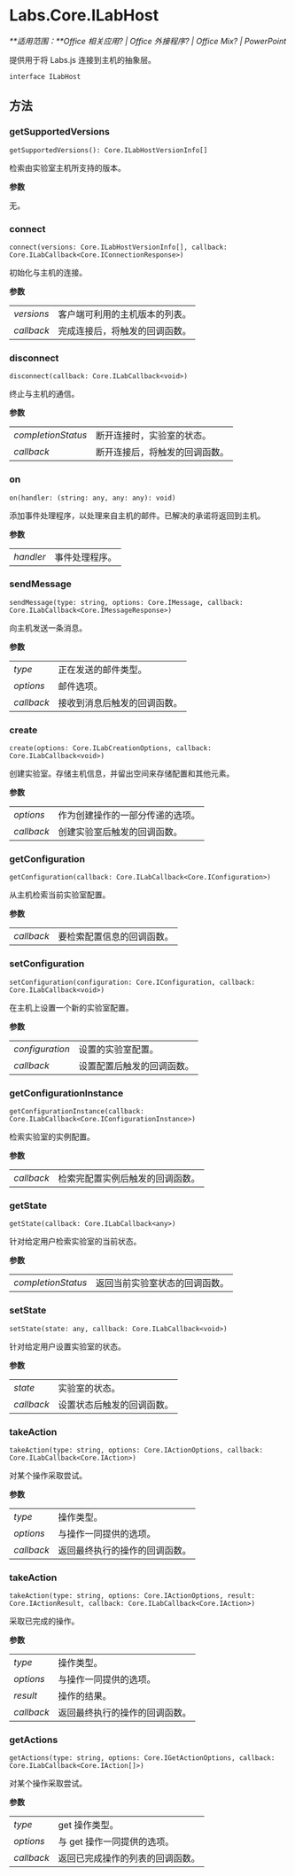 
# <a name="labs.core.ilabhost"></a>Labs.Core.ILabHost

 _**适用范围：**Office 相关应用? | Office 外接程序? | Office Mix? | PowerPoint_

提供用于将 Labs.js 连接到主机的抽象层。

```
interface ILabHost
```


## <a name="methods"></a>方法


### <a name="getsupportedversions"></a>getSupportedVersions

 `getSupportedVersions(): Core.ILabHostVersionInfo[]`

检索由实验室主机所支持的版本。

 **参数**

无。


### <a name="connect"></a>connect

 `connect(versions: Core.ILabHostVersionInfo[], callback: Core.ILabCallback<Core.IConnectionResponse>)`

初始化与主机的连接。

 **参数**


|||
|:-----|:-----|
| _versions_|客户端可利用的主机版本的列表。|
| _callback_|完成连接后，将触发的回调函数。|

### <a name="disconnect"></a>disconnect

 `disconnect(callback: Core.ILabCallback<void>)`

终止与主机的通信。

 **参数**


|||
|:-----|:-----|
| _completionStatus_|断开连接时，实验室的状态。|
| _callback_|断开连接后，将触发的回调函数。|

### <a name="on"></a>on

 `on(handler: (string: any, any: any): void)`

添加事件处理程序，以处理来自主机的邮件。已解决的承诺将返回到主机。

 **参数**


|||
|:-----|:-----|
| _handler_|事件处理程序。|

### <a name="sendmessage"></a>sendMessage

 `sendMessage(type: string, options: Core.IMessage, callback: Core.ILabCallback<Core.IMessageResponse>)`

向主机发送一条消息。

 **参数**


|||
|:-----|:-----|
| _type_|正在发送的邮件类型。|
| _options_|邮件选项。|
| _callback_|接收到消息后触发的回调函数。|

### <a name="create"></a>create

 `create(options: Core.ILabCreationOptions, callback: Core.ILabCallback<void>)`

创建实验室。存储主机信息，并留出空间来存储配置和其他元素。

 **参数**


|||
|:-----|:-----|
| _options_|作为创建操作的一部分传递的选项。|
| _callback_|创建实验室后触发的回调函数。|

### <a name="getconfiguration"></a>getConfiguration

 `getConfiguration(callback: Core.ILabCallback<Core.IConfiguration>)`

从主机检索当前实验室配置。

 **参数**


|||
|:-----|:-----|
| _callback_|要检索配置信息的回调函数。|

### <a name="setconfiguration"></a>setConfiguration

 `setConfiguration(configuration: Core.IConfiguration, callback: Core.ILabCallback<void>)`

在主机上设置一个新的实验室配置。

 **参数**


|||
|:-----|:-----|
| _configuration_|设置的实验室配置。|
| _callback_|设置配置后触发的回调函数。|

### <a name="getconfigurationinstance"></a>getConfigurationInstance

 `getConfigurationInstance(callback: Core.ILabCallback<Core.IConfigurationInstance>)`

检索实验室的实例配置。

 **参数**


|||
|:-----|:-----|
| _callback_|检索完配置实例后触发的回调函数。|

### <a name="getstate"></a>getState

 `getState(callback: Core.ILabCallback<any>)`

针对给定用户检索实验室的当前状态。

 **参数**


|||
|:-----|:-----|
| _completionStatus_|返回当前实验室状态的回调函数。|

### <a name="setstate"></a>setState

 `setState(state: any, callback: Core.ILabCallback<void>)`

针对给定用户设置实验室的状态。

 **参数**


|||
|:-----|:-----|
| _state_|实验室的状态。|
| _callback_|设置状态后触发的回调函数。|

### <a name="takeaction"></a>takeAction

 `takeAction(type: string, options: Core.IActionOptions, callback: Core.ILabCallback<Core.IAction>)`

对某个操作采取尝试。

 **参数**


|||
|:-----|:-----|
| _type_|操作类型。|
| _options_|与操作一同提供的选项。|
| _callback_|返回最终执行的操作的回调函数。|

### <a name="takeaction"></a>takeAction

 `takeAction(type: string, options: Core.IActionOptions, result: Core.IActionResult, callback: Core.ILabCallback<Core.IAction>)`

采取已完成的操作。

 **参数**


|||
|:-----|:-----|
| _type_|操作类型。|
| _options_|与操作一同提供的选项。|
| _result_|操作的结果。|
| _callback_|返回最终执行的操作的回调函数。|

### <a name="getactions"></a>getActions

 `getActions(type: string, options: Core.IGetActionOptions, callback: Core.ILabCallback<Core.IAction[]>)`

对某个操作采取尝试。

 **参数**


|||
|:-----|:-----|
| _type_|get 操作类型。|
| _options_|与 get 操作一同提供的选项。|
| _callback_|返回已完成操作的列表的回调函数。|
